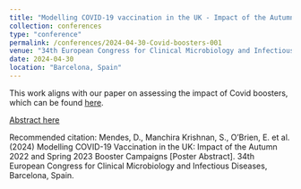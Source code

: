 ```yaml
---
title: "Modelling COVID-19 vaccination in the UK - Impact of the Autumn 2022 and Spring 2023 booster campaigns"
collection: conferences
type: "conference"
permalink: /conferences/2024-04-30-Covid-boosters-001
venue: "34th European Congress for Clinical Microbiology and Infectious Diseases"
date: 2024-04-30
location: "Barcelona, Spain"
---
```


This work aligns with our paper on assessing the impact of Covid boosters, which can be found [here](/publication/2024-04-25-covid-booster-003).

[Abstract here](Pending)

Recommended citation: Mendes, D., Manchira Krishnan, S., O’Brien, E. et al. (2024) Modelling COVID-19 Vaccination in the UK: Impact of the Autumn 2022 and Spring 2023 Booster Campaigns [Poster Abstract]. 34th European Congress for Clinical Microbiology and Infectious Diseases, Barcelona, Spain.